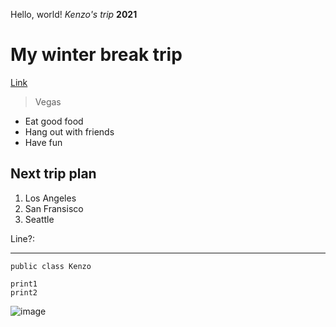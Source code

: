 Hello, world!
*Kenzo's trip*
**2021**
# My winter break trip
[Link](https://kenzoputraku.github.io/cse15l-lab-reports/)
> Vegas
* Eat good food
* Hang out with friends
* Have fun

## Next trip plan
1. Los Angeles
2. San Fransisco
3. Seattle

Line?:

---

`public class Kenzo`

```
print1
print2
```

![image](https://user-images.githubusercontent.com/97646152/149253538-894f300b-cd61-4211-9b21-e1ddfd29637f.png)



